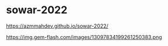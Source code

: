 # sowar-2022
https://azmmahdev.github.io/sowar-2022/

https://img.gem-flash.com/images/13097834199261250383.png

